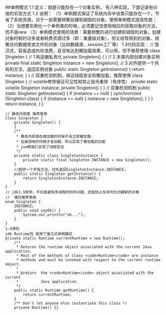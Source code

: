 ##单例模式
	1.1 定义：就是只能存在一个对象实例， 有八种实现，下面记录有价值的实现方式
	1.2 说明：
	 （1）单例模式保证了系统内存中该类只能存在一个，节省了系统资源，对于一些需要频繁创建和销毁的对象，使用单例模式提高性能；
	（2）当想要实例化一个单例类的时候，必须要记住使用相应的获取对象的方法，而不是new
	（3）单例模式使用的场景：需要频繁的进行创建和销毁的对象，创建对象时耗时过多或者耗费资源过多（即：重量级对象），但又经常用到的对象、频繁访问数据库或文件的对象（比如数据源、session工厂等）
	1.3代码实现：
	// 饿汉式，容易造成内存浪费，且没有达到懒加载效果，可以用，但不推荐使用
	class Singleton {
	    // 1.构造器私有化
	    private Singleton() {
	    }
	    // 2.本类内部创建对象实例
	    private final static Singleton instance = new Singleton();
	    // 3.对外提供一个共有的方法，返回实例对象
	    public static Singleton getInstance() {
	        return instance;
	    }
	}
	// 双重检测机制，保证线程安全和懒加载，推荐使用
	class Singleton {
	    // volatile修饰保证可见性和禁止指令重排（有序性）
	    private static volatile Singleton instance;
	    private Singleton() {
	    }
	    // 双重检测机制
	    public static Singleton getInstance() {
	        if (instance == null) {
	            synchronized (Singleton.class) {
	                if (instance == null) {
	                    instance = new Singleton();
	                }
	            }
	        }
	        return instance;
	    }
	}
	
	// 静态内部类 推荐使用
	class Singleton {
	    private Singleton() {
	    }
	    /**
	     * 静态内部类在类加载的时候不会立即被加载，
	     * 在被调用的时候才会加载，所以实现了懒加载的功能
	     * jvm帮我们实现了线程安全
	     */
	    private static class SingletonInstance {
	        private static final Singleton INSTANCE = new Singleton();
	    }
	    //提供一个共有方法，对外返回SingletonInstance.INSTANCE;
	    public static Singleton getInstance() {
	        return SingletonInstance.INSTANCE;
	    }
	}
	// jdk1.5枚举，不仅能避免多线程的同步问题，还能防止反序列化创建新的对象
	//  强烈推荐使用
	enum Singleton {
	    INSTANCE;
	    public void sayOk() {
	        System.out.println("ok...");
	    }
	}
	1.4源码
	jdk Runtime包 使用了饿汉式单例模式
	private static Runtime currentRuntime = new Runtime();
	    /**
	     * Returns the runtime object associated with the current Java application.
	     * Most of the methods of class <code>Runtime</code> are instance
	     * methods and must be invoked with respect to the current runtime object.
	     *
	     * @return  the <code>Runtime</code> object associated with the current
	     *          Java application.
	     */
	    public static Runtime getRuntime() {
	        return currentRuntime;
	    }
	    /** Don't let anyone else instantiate this class */
	    private Runtime() {}


	
